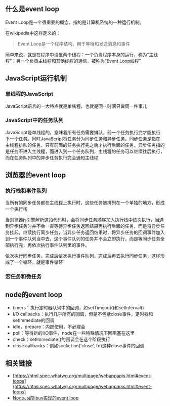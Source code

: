 ## 什么是event loop

Event Loop是一个很重要的概念，指的是计算机系统的一种运行机制。

在wikipedia中这样定义的：

> Event Loop是一个程序结构，用于等待和发送消息和事件

简单来说，就是在程序中设置两个线程：一个负责程序本身的运行，称为“主线程”；另一个负责主线程和其他线程的通信，被称为“Event Loop线程”

## JavaScript运行机制

### 单线程的JavaScript

JavaScript语言的一大特点就是单线程，也就是同一时间只做同一件事儿

### JavaScript中的任务队列

JavaScript是单线程的，意味着所有任务需要排队，前一个任务执行完才能执行下一个任务。同时JavaScript将任务分为同步任务和异步任务。同步任务是指在主线程排队的任务，只有前面的任务执行完之后才执行后面的任务。异步任务指的是任务不进入主线程，而进入到一个任务队列，主线程的任务可以继续往后执行，而在任务队列中的异步任务执行完会通知主线程

## 浏览器的event loop

### 执行栈和事件队列

当所有的同步任务都在主线程上执行时，这些任务被排列在一个单独的地方，形成一个执行栈



当浏览器js引擎解析这段代码时，会将同步任务顺序加入执行栈中依次执行，当遇到异步任务时并不会一直等待异步任务返回结果再执行后面的任务，而是将异步任务挂起，继续执行同步任务，当异步任务返回结果时，将异步任务的回调事件加入到一个事件队列当中去，这个事件队列的任务并不会立即执行，而是等同步任务全部执行完，再依次执行事件队列里的事件。



依次执行同步任务，完成后依次执行事件队列，完成后再去执行同步任务，这样形成了一个循环，就是事件循环

### 宏任务和微任务

## node的event loop

- timers：执行定时器队列中的回调，如setTimeout()和setInterval()
- I/O callbacks：执行几乎所有的回调，但是不包括close事件，定时器和setImmediate的回调
- idle，prepare：内部使用，不必理会
- poll：等待新的I/O事件，node在一些特殊情况下回阻塞在这里
- check：setImmediate()的回调会在这个阶段执行
- close callbacks：例如socket.on('close', fn)这种close事件的回调



## 相关链接

- [https://html.spec.whatwg.org/multipage/webappapis.html#event-loops](https://html.spec.whatwg.org/multipage/webappapis.html#event-loops)
- [NodeJs的libuv实现的event loop](http://docs.libuv.org/en/v1.x/design.html)

